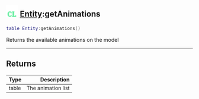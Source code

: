 ## <img src="../../.gitbook/assets/client.png" width="32" height="32" /> [Entity](../entity/README.md):getAnimations

```lua
table Entity:getAnimations()
```

Returns the available animations on the model

-----------------
## Returns

| Type   | Description |
| ------ | ----------: |
| table | The animation list |
